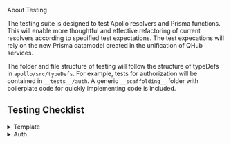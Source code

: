 About Testing

The testing suite is designed to test Apollo resolvers and Prisma functions. This will enable more thoughtful and effective refactoring of current resolvers according to specified test expectations. The test expecations will rely on the new Prisma datamodel created in the unification of QHub services.


The folder and file structure of testing will follow the structure of typeDefs in `apollo/src/typeDefs`. For example, tests for authorization will be contained in `__tests__/auth`. A generic `__scaffolding__` folder with boilerplate code for quickly implementing code is included.


## Testing Checklist
<details>
  <summary>Template</summary>
  - [] test 1 intent
  - [] test2 intent
  - [] test3 intent
</details>
<details>
  <summary>Auth</summary>
  - [] registration
  - [] login
  - [] unique emails
  - [] invalid token handling
</details>
